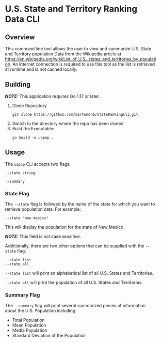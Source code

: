 # U.S. State and Territory Ranking Data CLI
## Overview
This command line tool allows the user to view and summarize U.S. State and Territory population Data from the Wikipedia article at https://en.wikipedia.org/wiki/List_of_U.S._states_and_territories_by_population. An internet connection is required to use this tool as the list is retrieved at runtime and is not cached locally.

## Building
**_NOTE:_** This application requires Go 1.17 or later.

1. Clone Repository
    ```shell
   git clone https://github.com/bartondhb/stateRankingCli.git
   ```
2. Switch to the directory where the repo has been cloned
3. Build the Executable:
    ```shell
    go build -o uspop .
   ```

## Usage

The `uspop` CLI accepts two flags:
```shell
--state string

--summary
```

### State Flag

The `--state` flag is followed by the name of the state for which you want to retrieve population data. For example:
```shell
--state "new mexico"
```
This will display the population for the state of New Mexico.

**_NOTE:_** This field is not case sensitive.

Additionally, there are two other options that can be supplied with the `--state` flag:
```shell
--state list
--state all
```

`--state list` will print an alphabetical list of all U.S. States and Territories.

`--state all` will print the population of all U.S. States and Territories.

### Summary Flag
The `--summary` flag will print several summarized pieces of information about the U.S. Population including:
- Total Population
- Mean Population
- Media Population
- Standard Deviation of the Population
